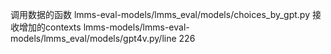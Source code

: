 调用数据的函数   lmms-eval-models/lmms_eval/models/choices_by_gpt.py           接收增加的contexts        lmms-models/lmms-eval-models/lmms_eval/models/gpt4v.py/line 226
